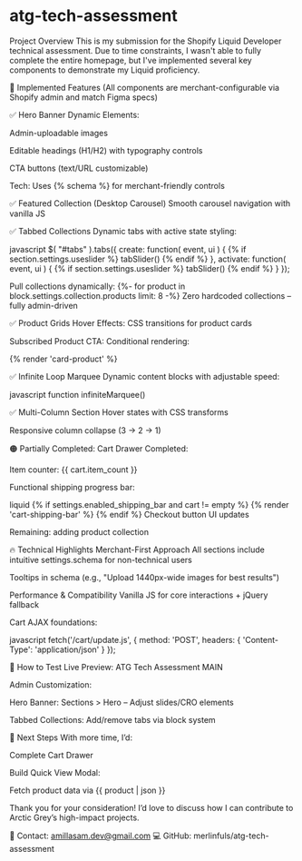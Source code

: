 # atg-tech-assessment
Project Overview
This is my submission for the Shopify Liquid Developer technical assessment. Due to time constraints, I wasn't able to fully complete the entire homepage, but I've implemented several key components to demonstrate my Liquid proficiency.

🎯 Implemented Features
(All components are merchant-configurable via Shopify admin and match Figma specs)

✅ Hero Banner
Dynamic Elements:

Admin-uploadable images

Editable headings (H1/H2) with typography controls

CTA buttons (text/URL customizable)

Tech: Uses {% schema %} for merchant-friendly controls

✅ Featured Collection (Desktop Carousel)
Smooth carousel navigation with vanilla JS

✅ Tabbed Collections
Dynamic tabs with active state styling:

javascript
$( "#tabs" ).tabs({
                create: function( event, ui ) {
                    {%  if section.settings.useslider %}
                        tabSlider()
                    {%  endif %}
                },
                activate: function( event, ui ) {
                    {%  if section.settings.useslider %}
                        tabSlider()
                    {%  endif %}
                }
            });

Pull collections dynamically:
{%- for product in block.settings.collection.products limit: 8 -%}
Zero hardcoded collections – fully admin-driven

✅ Product Grids
Hover Effects: CSS transitions for product cards

Subscribed Product CTA: Conditional rendering:

{% render 'card-product' %}

✅ Infinite Loop Marquee
Dynamic content blocks with adjustable speed:

javascript
function infiniteMarquee()

✅ Multi-Column Section
Hover states with CSS transforms

Responsive column collapse (3 → 2 → 1)

🟠 Partially Completed: Cart Drawer
Completed:

Item counter: {{ cart.item_count }}

Functional shipping progress bar:

liquid
{% if settings.enabled_shipping_bar and cart != empty %}
          {% render 'cart-shipping-bar' %}
 {% endif %}
Checkout button UI updates

Remaining: adding product collection

🔥 Technical Highlights
Merchant-First Approach
All sections include intuitive settings.schema for non-technical users

Tooltips in schema (e.g., "Upload 1440px-wide images for best results")

Performance & Compatibility
Vanilla JS for core interactions + jQuery fallback

Cart AJAX foundations:

javascript
fetch('/cart/update.js', { 
  method: 'POST',
  headers: { 'Content-Type': 'application/json' }
});

🧪 How to Test
Live Preview: ATG Tech Assessment MAIN

Admin Customization:

Hero Banner: Sections > Hero – Adjust slides/CRO elements

Tabbed Collections: Add/remove tabs via block system

🚀 Next Steps
With more time, I’d:

Complete Cart Drawer

Build Quick View Modal:

Fetch product data via {{ product | json }}

Thank you for your consideration! I’d love to discuss how I can contribute to Arctic Grey’s high-impact projects.

📧 Contact: amillasam.dev@gmail.com
💻 GitHub: merlinfuls/atg-tech-assessment
